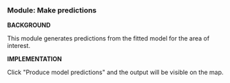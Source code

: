 ### **Module: Make predictions**

**BACKGROUND**

This module generates predictions from the fitted model for the area of interest. 

**IMPLEMENTATION** 

Click "Produce model predictions" and the output will be visible on the map. 

